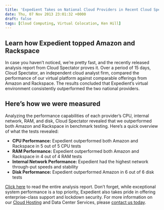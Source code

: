 ```yaml
---
title: 'Expedient Takes on National Cloud Providers in Recent Cloud Spectator Report'
date: Thu, 07 Nov 2013 23:01:32 +0000
draft: false
tags: [Cloud Computing, Virtual Colocation, Ken Hill]
---
```


Learn how Expedient topped Amazon and Rackspace
-----------------------------------------------

In case you haven’t noticed, we’re pretty fast, and the recently released analysis report from Cloud Spectator proves it. Over a period of 15 days, Cloud Spectator, an independent cloud analyst firm, compared the performance of our virtual platform against comparable offerings from Amazon and Rackspace. The results concluded that Expedient’s virtual environment consistently outperformed the two national providers.

Here’s how we were measured
---------------------------

Analyzing the performance capabilities of each provider’s CPU, internal network, RAM, and disk, Cloud Spectator revealed that we outperformed both Amazon and Rackspace in benchmark testing. Here’s a quick overview of what the tests revealed:

*   **CPU Performance:** Expedient outperformed both Amazon and Rackspace in 5 out of 5 CPU tests
*   **RAM Performance:** Expedient outperformed both Amazon and Rackspace in 4 out of 4 RAM tests
*   **Internal Network Performance:** Expedient had the highest network through-put speeds and stability
*   **Disk Performance:** Expedient outperformed Amazon in 6 out of 6 disk tests

[Click here](https://www.expedient.com/cloudcomparison/) to read the entire analysis report. Don’t forget, while exceptional system performance is a top priority, Expedient also takes pride in offering enterprise-class support and lockdown security. For more information on our [Cloud Hosting](https://www.expedient.com/cloud-computing/ "Cloud Computing") and Data Center Services, please [contact us today](https://www.expedient.com/support/ "Support").